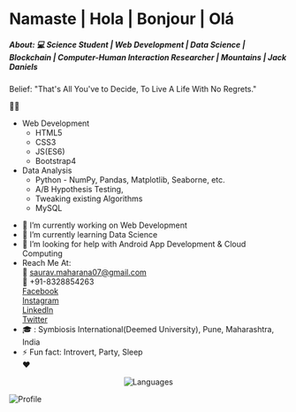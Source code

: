 # Namaste | Hola | Bonjour | Olá

<!--
**sauravsomxz/sauravsomxz** is a ✨ _special_ ✨ repository because its `README.md` (this file) appears on your GitHub profile.-->

##### About: :computer: Science Student | Web Development | Data Science | Blockchain | Computer-Human Interaction Researcher | Mountains |  Jack Daniels<br>
Belief: "That's All You've to Decide, To Live A Life With No Regrets."

:man_technologist:
  * Web Development
    - HTML5
    - CSS3
    - JS(ES6)
    - Bootstrap4
  * Data Analysis
    - Python - NumPy, Pandas, Matplotlib, Seaborne, etc.
    - A/B Hypothesis Testing, 
    - Tweaking existing Algorithms
    - MySQL
    
- 🔭 I’m currently working on Web Development
- 🌱 I’m currently learning Data Science
- 🤔 I’m looking for help with Android App Development & Cloud Computing
- Reach Me At: <br>
:email: saurav.maharana07@gmail.com <br>
:iphone: +91-8328854263<br>
<a href = "https://www.facebook.com/somx.pb/">Facebook</a><br>
<a href = "https://www.instagram.com/oldschoolboy17/?hl=en">Instagram</a><br>
<a href = "https://www.linkedin.com/in/sourav-ranjan-maharana/">LinkedIn</a><br>
<a href = "https://twitter.com/SouravRanjanMa4">Twitter</a><br>
- 🎓 : Symbiosis International(Deemed University), Pune, Maharashtra, India
- ⚡ Fun fact: Introvert, Party, Sleep<br>
:heart:

<p align="center"><img src="https://github-readme-stats.vercel.app/api/top-langs/?username=sauravsomxz" alt="Languages"/></p>
<img src="https://github-readme-stats.vercel.app/api?username=sauravsomxz&show_icons=true&hide_border=true" alt="Profile"/>
